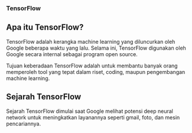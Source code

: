 ### TensorFlow

## Apa itu TensorFlow?
 TensorFlow adalah kerangka machine learning yang diluncurkan oleh Google beberapa waktu yang lalu. Selama ini, TensorFlow digunakan oleh Google secara internal sebagai program open source.
 
 Tujuan keberadaan TensorFlow adalah untuk membantu banyak orang memperoleh tool yang tepat dalam riset, coding, maupun pengembangan machine learning.
 
 ## Sejarah TensorFlow
 Sejarah TensorFlow dimulai saat Google melihat potensi deep neural network untuk meningkatkan layanannya seperti gmail, foto, dan mesin pencariannya.
